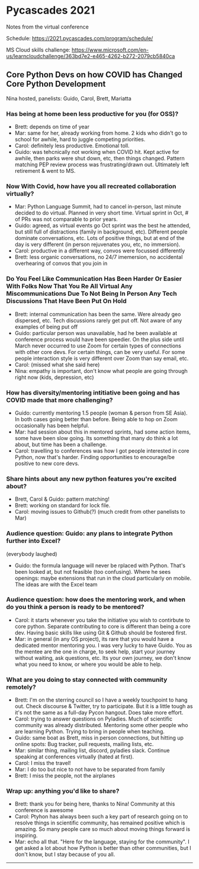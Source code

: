 # Pycascades 2021

Notes from the virtual conference

Schedule: <https://2021.pycascades.com/program/schedule/>

MS Cloud skills challenge: <https://www.microsoft.com/en-us/learncloudchallenge/363bd7e2-e465-4262-b272-2079cb5840ca>

## Core Python Devs on how COVID has Changed Core Python Development

Nina hosted, panelists: Guido, Carol, Brett, Mariatta

### Has being at home been less productive for you (for OSS)?

* Brett: depends on time of year
* Mar: same for her, already working from home. 2 kids who didn't go to school for awhile, hard to juggle competing priorities.
* Carol: definitely less productive. Emotional toll.
* Guido: was tehcnically not working when COVID hit.  Kept active for awhile, then parks were shut down, etc, then things changed.  Pattern matching PEP review process was frustrating/drawn out.  Ultimately left retirement & went to MS.

### Now With Covid, how have you all recreated collaboration virtually?

* Mar: Python Language Summit, had to cancel in-person, last minute decided to do virtual.  Planned in very short time.  Virtual sprint in Oct, # of PRs was not comparable to prior years.
* Guido: agreed, as virtual events go Oct sprint was the best he attended, but still full of distractions (family in background, etc).  Different people dominate conversations, etc.  Lots of positive things, but at end of the day is very different (in person rejuvenates you, etc, no immersion).
* Carol: productive in a different way, convos were focussed differently
* Brett: less organic conversations, no 24/7 imemersion, no accidental overhearing of convos that you join in

### Do You Feel Like Communication Has Been Harder Or Easier With Folks Now That You Re All Virtual Any Miscommunications Due To Not Being In Person Any Tech Discussions That Have Been Put On Hold

* Brett: internal communication has been the same.  Were already geo dispersed, etc. Tech discussions rarely get put off.  Not aware of any examples of being put off
* Guido: particular person was unavailable, had he been available at conference process would have been speedier.  On the plus side until March never occurred to use Zoom for certain types of connections with other core devs. For certain things, can be very useful.  For some people interaction style is very different over Zoom than say email, etc.
* Carol: (missed what she said here)
* Nina: empathy is important, don't know what people are going through right now (kids, depression, etc)

### How has diversity/mentoring intitiative been going and has COVID made that more challenging?

* Guido: currently mentoring 1.5 people (woman & person from SE Asia). In both cases going better than before. Being able to hop on Zoom occasionally has been helpful.
* Mar: had session about this in mentored sprints, had some action items, some have been slow going. Its something that many do think a lot about, but time has been a challenge.
* Carol: travelling to conferences was how I got people interested in core Python, now that's harder.  Finding opportunities to encourage/be positive to new core devs.

### Share hints about any new python features you're excited about?

* Brett, Carol & Guido: pattern matching!
* Brett: working on standard for lock file.
* Carol: moving issues to Github(?) (much credit from other panelists to Mar)

### Audience question: Guido: any plans to integrate Python further into Excel?

(everybody laughed)

* Guido: the formula language will never be rplaced with Python.  That's been looked at, but not feasible (too confusing).  Where he sees openings: maybe extensions that run in the cloud particularly on mobile.  The ideas are with the Excel team

### Audience question: how does the mentoring work, and when do you think a person is ready to be mentored?

* Carol: it starts whenever you take the initiative you wish to contirbute to core python.  Separate contributing to core is different than being a core dev.  Having basic skills like using Git & Github should be fostered first.
* Mar: in general (in any OS project), its rare that you would have a dedicated mentor mentoring you.  I was very lucky to have Guido.  You as the mentee are the one in charge, to seek help, start your journey without waiting, ask questions, etc.  Its your own journey, we don't know what you need to know, or where you would be able to help.

### What are you doing to stay connected with community remotely?

* Brett: I'm on the sterring council so I have a weekly touchpoint to hang out.  Check discourse & Twitter, try to participate.  But it is a little tough as it's not the same as a full-day Pycon hangout.  Does take more effort.
* Carol: trying to answer questions on Pyladies.  Much of scientific community was already distributed.  Mentoring some other people who are learning Python.  Trying to bring in people when teaching.
* Guido: same boat as Brett, miss in person connections, but hitting up online spots: Bug tracker, pull requests, mailing lists, etc.
* Mar: similar thing, mailing list, discord, pyladies slack.  Continue speaking at conferences virtually (hated at first).
* Carol: I miss the travel!
* Mar: I do too but nice to not have to be separated from family
* Brett: I miss the people, not the airplanes

### Wrap up: anything you'd like to share?

* Brett: thank you for being here, thanks to Nina!  Community at this conference is awesome
* Carol: Ptyhon has always been such a key part of research going on to resolve things in scientific community, has remained positive which is amazing.  So many people care so much about moving things forward is inspiring.
* Mar: echo all that.  "Here for the language, staying for the community".  I get asked a lot about how Python is better than other communities, but I don't know, but I stay because of you all.

---
